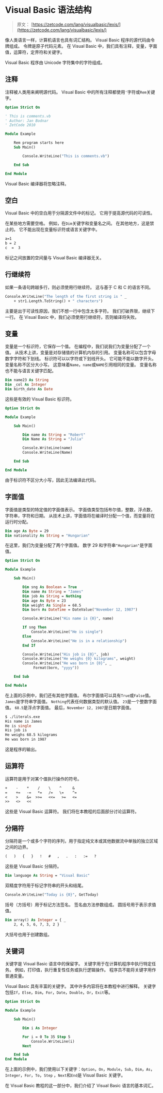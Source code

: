# Visual Basic 语法结构

> 原文： [https://zetcode.com/lang/visualbasic/lexis/](https://zetcode.com/lang/visualbasic/lexis/)

像人类语言一样，计算机语言也具有词汇结构。 Visual Basic 程序的源代码由令牌组成。 令牌是原子代码元素。 在 Visual Basic 中，我们具有注释，变量，字面值，运算符，定界符和关键字。

Visual Basic 程序由 Unicode 字符集中的字符组成。

## 注释

注释被人类用来阐明源代码。 Visual Basic 中的所有注释都使用`'`字符或`Rem`关键字。

```vb
Option Strict On

' This is comments.vb 
' Author: Jan Bodnar
' ZetCode 2010

Module Example

    Rem program starts here
    Sub Main()

        Console.WriteLine("This is comments.vb")

    End Sub

End Module

```

Visual Basic 编译器将忽略注释。

## 空白

Visual Basic 中的空白用于分隔源文件中的标记。 它用于提高源代码的可读性。


在某些地方需要空格。 例如，在`Dim`关键字和变量名之间。 在其他地方，这是禁止的。 它不能出现在变量标识符或语言关键字中。

```vb
a=1
b = 2
c  =  3

```

标记之间放置的空间量与 Visual Basic 编译器无关。

## 行继续符

如果一条语句跨越多行，则必须使用行继续符。 这与基于 C 和 C 的语言不同。

```vb
Console.WriteLine("The length of the first string is " _
    + str1.Length.ToString() + " characters")

```

主要是出于可读性原因，我们不想一行中包含太多字符。 我们打破界限，继续下一行。 在 Visual Basic 中，我们必须使用行继续符，否则编译将失败。

## 变量

变量是一个标识符，它保存一个值。 在编程中，我们说我们为变量分配了一个值。 从技术上讲，变量是对存储值的计算机内存的引用。 变量名称可以包含字母数字字符和下划线。 标识符可以以字符或下划线开头。 它可能不能以数字开头。 变量名称不区分大小写。 这意味着`Name`，`name`或`NAME`引用相同的变量。 变量名称也不能与语言关键字匹配。

```vb
Dim name23 As String
Dim _col As Integer
Dim birth_date As Date

```

这些是有效的 Visual Basic 标识符。

```vb
Option Strict On

Module Example

    Sub Main()

        Dim name As String = "Robert"
        Dim Name As String = "Julia"

        Console.WriteLine(name)
        Console.WriteLine(Name)

    End Sub

End Module

```

由于标识符不区分大小写，因此无法编译此代码。

## 字面值

字面值是类型的特定值的字面值表示。 字面值类型包括布尔值，整数，浮点数，字符串，字符和日期。 从技术上讲，字面值将在编译时分配一个值，而变量将在运行时分配。

```vb
Dim age As Byte = 29
Dim nationality As String = "Hungarian"

```

在这里，我们为变量分配了两个字面值。 数字 29 和字符串`"Hungarian"`是字面值。

```vb
Option Strict On

Module Example

    Sub Main()

        Dim sng As Boolean = True
        Dim name As String = "James"
        Dim job As String = Nothing
        Dim age As Byte = 23
        Dim weight As Single = 68.5
        Dim born As DateTime = DateValue("November 12, 1987")

        Console.WriteLine("His name is {0}", name)

        If sng Then
            Console.WriteLine("He is single")
        Else 
            Console.WriteLine("He is in a relationship")
        End If

        Console.WriteLine("His job is {0}", job)
        Console.WriteLine("He weighs {0} kilograms", weight)
        Console.WriteLine("He was born in {0}", _
             Format(born, "yyyy"))

    End Sub

End Module

```

在上面的示例中，我们还有其他字面值。 布尔字面值可以具有`True`或`False`值。 `James`是字符串字面值。 `Nothing`代表任何数据类型的默认值。 `23`是一个整数字面值。 `68.5`是浮点字面值。 最后，`November 12, 1987`是日期字面值。

```vb
$ ./literals.exe 
His name is James
He is single
His job is 
He weighs 68.5 kilograms
He was born in 1987

```

这是程序的输出。

## 运算符

运算符是用于对某个值执行操作的符号。

```vb
+    -    *    /    \    ^     &
=    +=   -=   *=   /=   \=    ^=
<    >    &=  >>=   <<=   >=   <= 
>>   <>   << 

```

这些是 Visual Basic 运算符。 我们将在本教程的后面部分讨论运算符。

## 分隔符

分隔符是一个或多个字符的序列，用于指定纯文本或其他数据流中单独的独立区域之间的边界。

```vb
(   )   {   }   !   #   ,   .   :   :=   ?

```

这些是 Visual Basic 分隔符。

```vb
Dim language As String = "Visual Basic"

```

双精度字符用于标记字符串的开头和结尾。

```vb
Console.WriteLine("Today is {0}", GetToday)

```

括号（方括号）用于标记方法签名。 签名由方法参数组成。 圆括号用于表示求值值。

```vb
Dim array() As Integer = { _
    2, 4, 5, 6, 7, 3, 2 }

```

大括号也用于创建数组。

## 关键词

关键字是 Visual Basic 语言中的保留字。 关键字用于在计算机程序中执行特定任务。 例如，打印值，执行重复性任务或执行逻辑操作。 程序员不能将关键字用作普通变量。

Visual Basic 具有丰富的关键字。 其中许多内容将在本教程中进行解释。 关键字包括`If`，`Else`，`Dim`，`For`，`Date`，`Double`，`Or`，`Exit`等。

```vb
Option Strict On

Module Example

    Sub Main()

        Dim i As Integer

        For i = 0 To 35 Step 5
            Console.WriteLine(i)
        Next

    End Sub
End Module

```

在上面的示例中，我们使用以下关键字：`Option`，`On`，`Module`，`Sub`，`Dim`，`As`，`Integer`，`For`，`To`，`Step` ，`Next`和`End`是 Visual Basic 关键字。

在 Visual Basic 教程的这一部分中，我们介绍了 Visual Basic 语言的基本词汇。